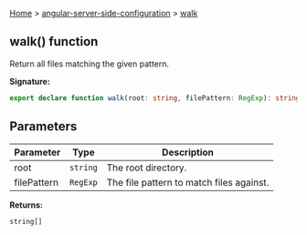 [Home](./index) &gt; [angular-server-side-configuration](./angular-server-side-configuration.md) &gt; [walk](./angular-server-side-configuration.walk.md)

## walk() function

Return all files matching the given pattern.

<b>Signature:</b>

```typescript
export declare function walk(root: string, filePattern: RegExp): string[];
```

## Parameters

|  Parameter | Type | Description |
|  --- | --- | --- |
|  root | `string` | The root directory. |
|  filePattern | `RegExp` | The file pattern to match files against. |

<b>Returns:</b>

`string[]`

